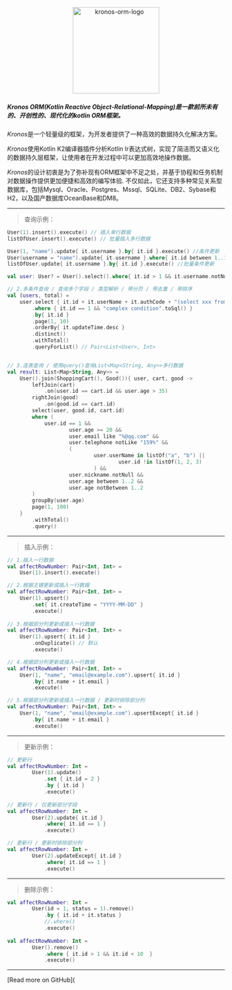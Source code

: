 <center>
  <img src="https://cdn.leinbo.com/assets/images/kronos/logo_dark.png" width="200" alt="kronos-orm-logo">
</center>

##### Kronos ORM(Kotlin Reactive Object-Relational-Mapping)是一款前所未有的、开创性的、现代化的kotlin ORM框架。

*Kronos*是一个轻量级的框架，为开发者提供了一种高效的数据持久化解决方案。

*Kronos*使用Kotlin K2编译器插件分析Kotlin Ir表达式树，实现了简洁而又语义化的数据持久层框架，让使用者在开发过程中可以更加高效地操作数据。

*Kronos*的设计初衷是为了弥补现有ORM框架中不足之处，并基于协程和任务机制对数据操作提供更加便捷和高效的编写体验.
不仅如此，它还支持多种常见关系型数据库，包括Mysql、Oracle、Postgres、Mssql、SQLite、DB2、Sybase和H2，以及国产数据库OceanBase和DM8。

-------

> 查询示例：

```kotlin
User(1).insert().execute() // 插入单行数据
listOfUser.insert().execute() // 批量插入多行数据

User(1, "name").update{ it.username }.by{ it.id }.execute() //条件更新
User(username = "name").update{ it.username }.where{ it.id between 1..100 }.execute() //条件更新
listOfUser.update{ it.username }.by{ it.id }.execute() //批量条件更新

val user: User? = User().select().where{ it.id > 1 && it.username.notNull }.queryForObjectOrNull()

// 2.多条件查询 / 查询多个字段 / 类型解析 / 带分页 / 带去重 / 带排序
val (users, total) =
    user.select { it.id + it.userName + it.authCode + "(select xxx from xxx limit 1)".alias("t") }
        .where { it.id == 1 && "complex condition".toSql() }
        .by{ it.id }
        .page(1, 10)
        .orderBy{ it.updateTime.desc }
        .distinct()
        .withTotal()
        .queryForList() // Pair<List<User>, Int>


// 3.连表查询 / 使用query()查询List<Map<String, Any>>多行数据
val result: List<Map<String, Any>> =
    User().join(ShoppingCart(), Good()){ user, cart, good ->
        leftJoin(cart)
            .on(user.id == cart.id && user.age > 35)
        rightJoin(good)
            .on(good.id == cart.id)
        select(user, good.id, cart.id)
        where (
            user.id == 1 &&
                    user.age >= 20 &&
                    user.email like "%@qq.com" &&
                    user.telephone notLike "159%" &&
                    (
                            user.userName in listOf("a", "b") ||
                                    user.id !in listOf(1, 2, 3)
                            ) &&
                    user.nickname.notNull &&
                    user.age between 1..2 &&
                    user.age notBetween 1..2
        )
        groupBy(user.age)
        page(1, 100)
    }
        .withTotal()
        .query()
```

------

> 插入示例：

```kotlin
// 1.插入一行数据
val affectRowNumber: Pair<Int, Int> = 
    User(1).insert().execute()

// 2.根据主键更新或插入一行数据
val affectRowNumber: Pair<Int, Int> = 
    User(1).upsert()
        .set{ it.createTime = "YYYY-MM-DD" }
        .execute()
			
// 3.根据部分列更新或插入一行数据
val affectRowNumber: Pair<Int, Int> = 
    User(1).upsert{ it.id }
        .onDuplicate() // 默认
        .execute()

// 4.根据部分列更新或插入一行数据
val affectRowNumber: Pair<Int, Int> = 
    User(1, "name", "email@example.com").upsert{ it.id }
        .by{ it.name + it.email }
        .execute()

// 5.根据部分列更新或插入一行数据 / 更新时排除部分列
val affectRowNumber: Pair<Int, Int> =
    User(1, "name", "email@example.com").upsertExcept{ it.id }
        .by{ it.name + it.email }
        .execute()
```


------

> 更新示例：

```kotlin
// 更新行
val affectRowNumber: Int = 
		User(1).update()
			.set { it.id = 2 }
			.by { it.id }
			.execute()
				
// 更新行 / 仅更新部分字段
val affectRowNumber: Int = 
		User(2).update{ it.id }
			.where{ it.id == 1 }
			.execute()

// 更新行 / 更新时排除部分列
val affectRowNumber: Int =
        User(2).updateExcept{ it.id }
            .where{ it.id == 1 }
            .execute()
```

------

> 删除示例：

```kotlin
val affectRowNumber: Int = 
		User(id = 1, status = 1).remove()
			.by { it.id + it.status }
            //.where()
			.execute()
				
val affectRowNumber: Int = 
		User().remove()
			.where { it.id > 1 && it.id < 10  }
			.execute()
```

------

[Read more on GitHub](
